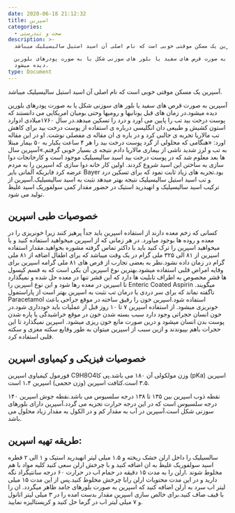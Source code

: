 ```yaml
---
date: 2020-06-18 21:12:32
title: اسپرین
categories:
  - صحت و تندرستی
description: >-
  اسپرین یک مسکن موقتی خوبی است که نام اصلی آن اسید استیل سالیسیلیک میباشد.

  آسپرین به صورت قرص های سفید یا بلور های سوزنی شکل یا به صورت پودرهای بلورین
  دیده میشود.
type: Document
---
```


آسپرین یک مسکن موقتی خوبی است که نام اصلی آن اسید استیل سالیسیلیک میباشد.

آسپرین به صورت قرص های سفید یا بلور های سوزنی شکل یا به صورت پودرهای بلورین دیده میشود.در زمان های قبل یونانیها و رومیها وحتی بومیان امریکایی می دانستند که پوست درخت بید تب را پایین می اورد و درد را تسکین میدهد.در سال ۱۷۶۰میلادی ادوارد استون کشیش و طبیعی دان انگلیسی درباره ی استفاده از پوست درخت بید برای کاهش تب مالاریا تجربه ی جالبی کرد و در باره ی ان مقاله ی مفصلی نوشت. او در این مقاله اورد: &laquo;هنگامی که محلولی از گرد پوست درخت بید را هر ۴ ساعت یکبار به ۵۰ بیمار مبتلا به تب و لرز شدید ناشی از بیماری مالاریا دادم نتیجه ی بسیار خوبی گرفتم.&raquo;آسپرین سال ها بعد معلوم شد که در پوست درخت بید اسید سالیسیلیک موجود است و کارخانجات دوا سازی به ساختن این اسید شروع کردند. اولین کار خانه دوا سازی که اسپرین را به مردم عرضه کرد فابریکه آلمانی بایر Bayer بود.تجربه های زیاد ثابت نمود که برای تسکین درد و تب اسید استیل سالیسیلیک نتیجه بهتر میدهد نثبت به اسید سالیسیلیک.آسپرین از ترکیب اسید سالیسیلیک و انهیدرید استیک در حضور مقدار کمی سولفوریک اسید غلیظ تولید می شود.

## خصوصیات طبی اسپرین

کسانی که زخم معده دارند از استفاده اسپرین باید جداٌ پرهیز کنند زیرا خونریزی را در معده و روده ها بوجود میاورد. در هر زمانی که از اسپرین میخواهید استفاده کنید و یا میخواهید اسپرین را ترک کنید باید با داکتر تماس گرفته مشوره بخواهید.مقدار استفاده اسپرین از ۸۱ الی ۳۲۵ ملی گرام در یک وقت میباشد که برای اطفال اضافه از ۸۱ ملی گرام در زمان داده نشود.نظر به بعضی تجارب از قرص های ۸۱ ملی گرامه اسپرین برای وقایه امراض قلبی استفاده میشود.بهترین نوع اسپرین آن یکی است که به قسم کپسول ها قشر مخصوص به اطراف تابلیت ها دارد که این قشر تنها در معده حل شده و نمیگذارد تا اسپرین در معده رها شود و این نوع اسپرین را Enteric Coated Aspirin میگویند. ناگفته نماند که برای سر دردی یا درمان تب نثبت به اسپرین بهتر است از پاراستمول Paracetamol استفاده شود.اسپرین خون را رقیق ساخته در موقع جراحی باعث خونریزی میشود. از استفاده اسپرین ۷ تا ۱۰ روز قبل از عملیات باید خودداری شود.در خون انسان حجراتی وجود دارد سبب بسته شدن خون در موقع خراشیدگی یا پاره شدن پوست بدن انسان میشود و درین صورت مانع خون ریزی میشود. اسپرین نمیگذارد تا این حجرات باهم بپیوندند و ازین سبب از اسپرین میتوان به طور وقایع سکته مغزی و سکته قلبی استفاده کرد.

## خصوصیات فیزیکی و کیمیاوی اسپرین

فورمول کیمیاوی اسپرین C9H8O4وزن مولکولی آن ۱۸۰ می باشد.پی کا (pKa) اسپرین ۳.۵ است.کثافت اسپرین (وزن حجمی) اسپرین ۱،۴ است.

نقطه ذوب اسپرین بین ۱۳۵ تا ۱۳۸ درجه سلسیوس می باشد.نقطه جوش اسپرین ۱۴۰ درجه سلسیوس است که در این درجه حرارت تجزیه می گردد.آسپرین دارای بلورهای سوزنی شکل است.آسپرین در آب به مقدار کم و در الکول به مقدار زیاد محلول می باشد.

## طریقه تهیه اسپرین:

سالسیلیک را داخل ارلن خشک ریخته و ۱.۵ میلی لیتر انهیدرید استیک و ۱ الی ۲ قطره اسید سولفوریک غلیظ به ان اضافه کنید و با چرخش ارلن سعی کنید کلیه مواد با هم مخلوط شوند .ارلن را به مدت ۱۵ دقیقه در حمام اب در حرارت ۶۰ درجه سانتیگراد نگه دارید و در این مدت محتویات ارلن رابا چرخش مخلوط کنید.پس از این مدت ۱۵ میلی لیتر اب سرد به ارلن اضافه کنید که اسپرین به صورت بلورهای جامد ظاهر میگردد. ان را با قیف صاف کنید.برای خالص سازی اسپرین مقدار بدست امده را در ۳ میلی لیتر اتانول و ۷ میلی لیتر اب در گرما حل کنید و کریستالیزه نمایید.